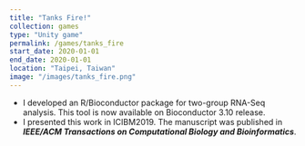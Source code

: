 ```yaml
---
title: "Tanks Fire!"
collection: games
type: "Unity game"
permalink: /games/tanks_fire
start_date: 2020-01-01
end_date: 2020-01-01
location: "Taipei, Taiwan"
image: "/images/tanks_fire.png"
---
```


* I developed an R/Bioconductor package for two-group RNA-Seq analysis. This tool is now available on Bioconductor 3.10 release.
* I presented this work in ICIBM2019. The manuscript was published in ***IEEE/ACM Transactions on Computational Biology and Bioinformatics***.
